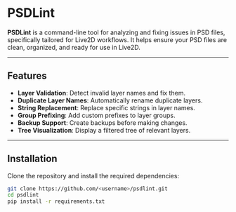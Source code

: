 # PSDLint

**PSDLint** is a command-line tool for analyzing and fixing issues in PSD files, specifically tailored for Live2D workflows. It helps ensure your PSD files are clean, organized, and ready for use in Live2D.

---

## Features
- **Layer Validation**: Detect invalid layer names and fix them.
- **Duplicate Layer Names**: Automatically rename duplicate layers.
- **String Replacement**: Replace specific strings in layer names.
- **Group Prefixing**: Add custom prefixes to layer groups.
- **Backup Support**: Create backups before making changes.
- **Tree Visualization**: Display a filtered tree of relevant layers.

---

## Installation
Clone the repository and install the required dependencies:
```bash
git clone https://github.com/<username>/psdlint.git
cd psdlint
pip install -r requirements.txt
